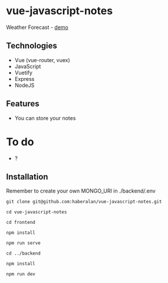 # vue-javascript-notes

Weather Forecast - [demo](https://haber-notes.netlify.app/)

## Technologies

- Vue (vue-router, vuex)
- JavaScript
- Vuetify
- Express
- NodeJS

## Features

- You can store your notes

# To do

- ?

## Installation

Remember to create your own MONGO_URI in ./backend/.env

```
git clone git@github.com:haberalan/vue-javascript-notes.git
```

```
cd vue-javascript-notes
```

```
cd frontend
```

```
npm install
```

```
npm run serve
```

```
cd ../backend
```

```
npm install
```

```
npm run dev
```
